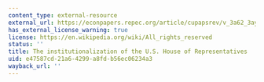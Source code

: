 ```yaml
---
content_type: external-resource
external_url: https://econpapers.repec.org/article/cupapsrev/v_3a62_3ay_3a1968_3ai_3a01_3ap_3a144-168_5f11.htm
has_external_license_warning: true
license: https://en.wikipedia.org/wiki/All_rights_reserved
status: ''
title: The institutionalization of the U.S. House of Representatives
uid: e47587cd-21a6-4299-a8fd-b56ec06234a3
wayback_url: ''
---
```

